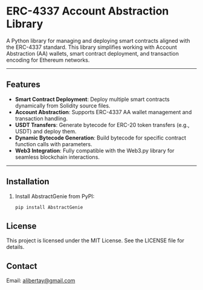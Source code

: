 # ERC-4337 Account Abstraction Library

A Python library for managing and deploying smart contracts aligned with the ERC-4337 standard. This library simplifies working with Account Abstraction (AA) wallets, smart contract deployment, and transaction encoding for Ethereum networks.

---

## Features

- **Smart Contract Deployment**: Deploy multiple smart contracts dynamically from Solidity source files.
- **Account Abstraction**: Supports ERC-4337 AA wallet management and transaction handling.
- **USDT Transfers**: Generate bytecode for ERC-20 token transfers (e.g., USDT) and deploy them.
- **Dynamic Bytecode Generation**: Build bytecode for specific contract function calls with parameters.
- **Web3 Integration**: Fully compatible with the Web3.py library for seamless blockchain interactions.

---

## Installation

1. Install AbstractGenie from PyPI:
   ```bash
   pip install AbstractGenie

## License
This project is licensed under the MIT License. See the LICENSE file for details.

## Contact
Email: alibertay@gmail.com
